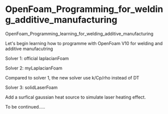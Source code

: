 # OpenFoam_Programming_for_welding_additive_manufacturing
OpenFoam_Programming_learning_for_welding_additive_manufacturing

Let's begin learning how to programme with OpenFoam V10 for welding and additive manufacutring

Solver 1: official laplacianFoam

Solver 2: myLaplacianFoam

Compared to solver 1, the new solver use k/Cp/rho instead of DT

Solver 3: solidLaserFoam

Add a surfical gaussian heat source to simulate laser heating effect.

To be continued.....
